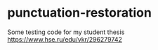 # punctuation-restoration
Some testing code for my student thesis https://www.hse.ru/edu/vkr/296279742
